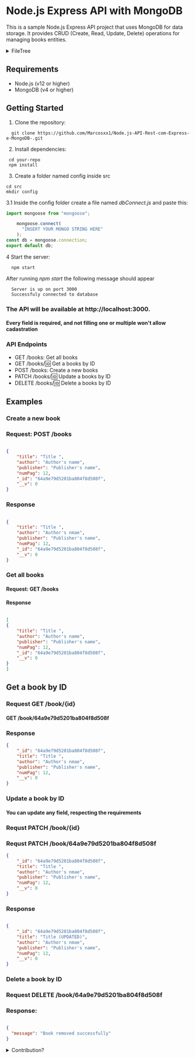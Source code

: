 # Node.js Express API with MongoDB

This is a sample Node.js Express API project that uses MongoDB for data storage. It provides CRUD (Create, Read, Update, Delete) operations for managing books entities.

<details>
<summary>FileTree</summary>

```coffeescript
Book-Cadastration-with-node/
┣ .vscode/
┃ ┗ settings.json
┣ src/
┃ ┣ autor_models/
┃ ┃ ┣ controller/
┃ ┃ ┃ ┗ autorController.js
┃ ┃ ┣ repository/
┃ ┃ ┃ ┗ autorRepository.js
┃ ┃ ┣ routes/
┃ ┃ ┃ ┗ autorRoutes.js
┃ ┃ ┣ schema/
┃ ┃ ┃ ┗ Autor.js
┃ ┃ ┗ services/
┃ ┃   ┗ autorService.js
┃ ┣ config/
┃ ┃ ┗ dbConnect.js
┃ ┣ helpers/
┃ ┃ ┗ errorHandler.js
┃ ┣ livro_models/
┃ ┃ ┣ controller/
┃ ┃ ┃ ┗ livrosController.js
┃ ┃ ┣ repository/
┃ ┃ ┃ ┗ LivroRepository.js
┃ ┃ ┣ routes/
┃ ┃ ┃ ┣ index.js
┃ ┃ ┃ ┗ livrosRoutes.js
┃ ┃ ┣ schemas/
┃ ┃ ┃ ┗ Livro.js
┃ ┃ ┗ services/
┃ ┃   ┗ LivroServices.js
┃ ┗ app.js
┣ .gitignore
┣ package-lock.json
┣ package.json
┣ README.md
┗ server.js
```
</details>

## Requirements

- Node.js (v12 or higher)
- MongoDB (v4 or higher)

## Getting Started

1. Clone the repository:
```shell
  git clone https://github.com/Marcosxx1/Node.js-API-Rest-com-Express-e-MongoDB-.git
```
2. Install dependencies:
 ```shell
  cd your-repo
  npm install
```

3. Create a folder named config inside src
  ```shell
  cd src
  mkdir config
   ```

3.1 Inside the config folder create a file named *dbConnect.js* and paste this:
  ```javascript  
  import mongoose from "mongoose";

      mongoose.connect(
        "INSERT YOUR MONGO STRING HERE"
      );
const db = mongoose.connection;
export default db;
  ```

4 Start the server:
  ```shell
    npm start
```
After running *npm start* the following message should appear 
```shell
  Server is up on port 3000
  Successfuly connected to database
```

### The API will be available at http://localhost:3000.
#### Every field is required, and not filling one or multiple won't allow cadastration

### API Endpoints
- GET /books: Get all books
- GET /books/:id: Get a books by ID
- POST /books: Create a new books
- PATCH /books/:id: Update a books by ID
- DELETE /books/:id: Delete a books by ID

## Examples

### Create a new book
### Request: POST /books

```json

{
	"title": "Title ",
	"author": "Author's name",
	"publisher": "Publisher's name",
	"numPag": 12,
	"_id": "64a9e79d5201ba804f8d508f",
	"__v": 0
}

```
### Response
```json

{
	"title": "Title ",
	"author": "Author's nmae",
	"publisher": "Publisher's name",
	"numPag": 12,
	"_id": "64a9e79d5201ba804f8d508f",
	"__v": 0
}

```

### Get all books
#### Request: GET /books

#### Response
```json 

[
{
	"title": "Title ",
	"author": "Author's name",
	"publisher": "Publisher's name",
	"numPag": 12,
	"_id": "64a9e79d5201ba804f8d508f",
	"__v": 0
}
]

```

## Get a book by ID
### Request GET /book/{id}
#### GET /book/64a9e79d5201ba804f8d508f
### Response

```json
{
	"_id": "64a9e79d5201ba804f8d508f",
	"title": "Title ",
	"author": "Author's nmae",
	"publisher": "Publisher's name",
	"numPag": 12,
	"__v": 0
}
```

### Update a book by ID
#### You can update any field, respecting the requirements
### Requst PATCH /book/{id}

### Requst PATCH /book/64a9e79d5201ba804f8d508f

```json
{
	"_id": "64a9e79d5201ba804f8d508f",
	"title": "Title ",
	"author": "Author's nmae",
	"publisher": "Publisher's name",
	"numPag": 12,
	"__v": 0
}
```

### Response 
```json 

{
	"_id": "64a9e79d5201ba804f8d508f",
	"title": "Title (UPDATED)",
	"author": "Author's nmae",
	"publisher": "Publisher's name",
	"numPag": 12,
	"__v": 0
}

```
### Delete a book by ID
### Request DELETE /book/64a9e79d5201ba804f8d508f

### Response:

```json

{
  "message": "Book removed successfully"
}
```

<details><summary>Contribution?</summary>
You're wellcome!
</details>
